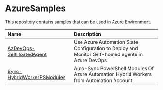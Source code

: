 # AzureSamples

This repository contains samples that can be used in Azure Environment.

| Name | Description |
|:---| :---|
| [AzDevOps-SelfHostedAgent](./AzDevOps-SelfHostedAgent) | Use Azure Automation State Configuration to Deploy and Monitor Self-hosted agents in Azure DevOps |
| [Sync-HybridWorkerPSModules](./Sync-HybridWorkerPSModules) | Auto-Sync PowerShell Modules Of Azure Automation Hybrid Workers from Automation Account |